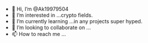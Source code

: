 - 👋 Hi, I’m @Ak19979504
- 👀 I’m interested in ...crypto fields. 
- 🌱 I’m currently learning ...in any projects super hyped.
- 💞️ I’m looking to collaborate on ...
- 📫 How to reach me ...

<!---
Ak19979504/Ak19979504 is a ✨ special ✨ repository because its `README.md` (this file) appears on your GitHub profile.
You can click the Preview link to take a look at your changes.
--->
